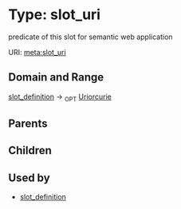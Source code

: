 
# Type: slot_uri


predicate of this slot for semantic web application

URI: [meta:slot_uri](https://w3id.org/biolink/biolinkml/meta/slot_uri)


## Domain and Range

[slot_definition](slot_definition.md) ->  <sub>OPT</sub> [Uriorcurie](type/Uriorcurie.md)

## Parents


## Children


## Used by

 * [slot_definition](slot_definition.md)
